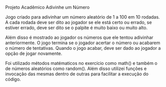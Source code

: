 Projeto Acadêmico Adivinhe um Número

Jogo criado para adivinhar um número aleatório de 1 a 100 em 10 rodadas. A cada rodada deve ser dito ao jogador se ele está certo ou errado, se estiver errado, deve ser dito se o palpite é muito baixo ou muito alto.

Além disso é mostrado ao jogador os números que ele tentou adivinhar anteriormente. O jogo termina se o jogador acertar o número ou acabarem o número de tentativas. Quando o jogo acabar, deve ser dado ao jogador a opção de jogar novamente.

Foi utilizado métodos matématicos no exercício como math() e também o de números aleatórios como random(). Além disso utilizei funções e invocação das mesmas dentro de outras para facilitar a execução do código.